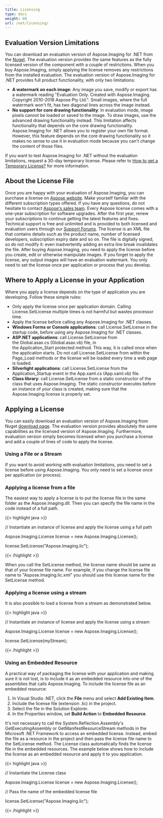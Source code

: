 ```yaml
---
title: Licensing
type: docs
weight: 60
url: /net/licensing/
---
```


## **Evaluation Version Limitations**
You can download an evaluation version of Aspose.Imaging for .NET from the [Nuget](https://www.nuget.org/packages/Aspose.Imaging/). The evaluation version provides the same features as the fully licensed version of the component with a couple of restrictions. When you buy Aspose.Imaging, simply applying the license removes any restrictions from the installed evaluation. The evaluation version of Aspose.Imaging for .NET provides full product functionality, with only two limitations:

- **A watermark on each image**: Any image you save, modify or export has a watermark reading "Evaluation Only. Created with Aspose.Imaging. Copyright 2010-2018 Aspose Pty Ltd.". Small images, where the full watermark won't fit, has two diagonal lines across the image instead.
- **No support for core drawing functionality**: In evaluation mode, image pixels cannot be loaded or saved to the image. To draw images, use the advanced drawing functionality instead. This limitation affects functionality that depends on the core drawing functionality. Aspose.Imaging for .NET allows you to register your own file format. However, this feature depends on the core drawing functionality so it makes no sense to use it in evaluation mode because you can't change the content of those files.

If you want to test Aspose.Imaging for .NET without the evaluation limitations, request a 30-day temporary license. Please refer to [How to get a Temporary License?](https://purchase.aspose.com/templicense.aspx) for more information.
## **About the License File**
Once you are happy with your evaluation of Aspose.Imaging, you can purchase a license on [Aspose website](https://purchase.aspose.com/default.aspx). Make yourself familiar with the different subscription types offered. If you have any questions, do not hesitate to contact [Aspose's sales team](https://company.aspose.com/contact). Every Aspose license comes with a one-year subscription for software upgrades. After the first year, renew your subscriptions to continue getting the latest features and fixes. Technical support is free and unlimited and is provided to both licensed and evaluation users through our [Support Forums](https://forum.aspose.com/). The license is an XML file that contains details such as the product name, number of licensed developers, subscription expiry date and so on. The file is digitally signed, so do not modify it: even inadvertently adding an extra line break invalidates the file. After buying Aspose.Imaging, you need to apply the license before you create, edit or otherwise manipulate images. If you forget to apply the license, any output images will have an evaluation watermark. You only need to set the license once per application or process that you develop.
## **Where to Apply a License in your Application**
Where you apply a license depends on the type of application you are developing. Follow these simple rules:

- Only apply the license once per application domain. Calling License.SetLicense multiple times is not harmful but wastes processor time.
- Apply the license before calling any Aspose.Imaging for .NET classes.
- **Windows Forms or Console applications**: call License.SetLicense in the startup code, before using any Aspose.Imaging for .NET classes.
- **ASP.NET applications**: call License.SetLicense from the Global.asax.cs (Global.asax.vb) file, in the Application_Start protected method. This way, it is called once when the application starts. Do not call License.SetLicense from within the Page_Load methods or the license will be loaded every time a web page is loaded.
- **Silverlight applications**: call License.SetLicense from the Application_Startup event in the App.xaml.cs (App.xaml.vb) file.
- **Class library**: call License.SetLicense from a static constructor of the class that uses Aspose.Imaging. The static constructor executes before an instance of your class is created, making sure that the Aspose.Imaging license is properly set.
## **Applying a License**
You can easily download an evaluation version of Aspose.Imaging from Nuget [download page](https://www.nuget.org/packages/Aspose.Imaging/). The evaluation version provides absolutely the same capabilities as the licensed version of Aspose.Imaging. Furthermore, evaluation version simply becomes licensed when you purchase a license and add a couple of lines of code to apply the license.
### **Using a File or a Stream**
If you want to avoid working with evaluation limitations, you need to set a license before using Aspose.Imaging. You only need to set a license once per application (or process).
### **Applying a license from a file**
The easiest way to apply a license is to put the license file in the same folder as the Aspose.Imaging.dll. Then you can specify the file name in the code instead of a full path.



{{< highlight java >}}

 // Instantiate an instance of license and apply the license using a full path

Aspose.Imaging.License license = new Aspose.Imaging.License();

license.SetLicense("Aspose.Imaging.lic");



{{< /highlight >}}



When you call the SetLicense method, the license name should be same as that of your license file name. For example, if you change the license file name to "Aspose.Imaging.lic.xml" you should use this license name for the SetLicense method.
### **Applying a license using a stream**
It is also possible to load a license from a stream as demonstrated below.



{{< highlight java >}}



// Instantiate an instance of license and apply the license using a stream

Aspose.Imaging.License license = new Aspose.Imaging.License();

license.SetLicense(myStream);



{{< /highlight >}}


### **Using an Embedded Resource**
A practical way of packaging the license with your application and making sure it is not lost, is to include it as an embedded resource into one of the assemblies that calls Aspose.Imaging. To include the license file as an embedded resource:

1. In Visual Studio .NET, click the **File** menu and select **Add Existing Item**.
1. Include the license file (extension .lic) in the project.
1. Select the file in the Solution Explorer.
1. In the Properties window, set **Build Action** to **Embedded Resource**.

It's not necessary to call the System.Reflection.Assembly's GetExecutingAssembly or GetManifestResourceStream methods in the Microsoft .NET Framework to access an embedded license. Instead, embed the file as a resource in the project and then pass the license file name to the SetLicense method. The License class automatically finds the license file in the embedded resources. The example below shows how to include the license as an embedded resource and apply it to you application.



{{< highlight java >}}

 // Instantiate the License class

Aspose.Imaging.License license = new Aspose.Imaging.License();



// Pass the name of the embedded license file

license.SetLicense("Aspose.Imaging.lic");

{{< /highlight >}}




